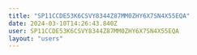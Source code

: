 ```yaml
---
title: "SP11CCDE53K6CSVY8344Z87MM0ZHY6X7SN4X55EQA"
date: 2024-03-10T14:26:43.840Z
user: SP11CCDE53K6CSVY8344Z87MM0ZHY6X7SN4X55EQA
layout: "users"
---
```

    